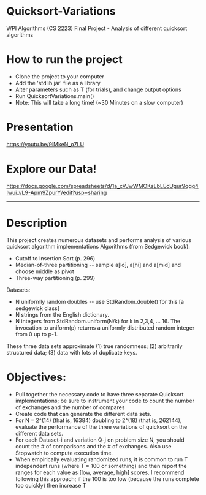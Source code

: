 # Quicksort-Variations
WPI Algorithms (CS 2223) Final Project - Analysis of different quicksort algorithms

# How to run the project
* Clone the project to your computer
* Add the 'stdlib.jar' file as a library
* Alter parameters such as T (for trials), and change output options
* Run QuicksortVariations.main()
* Note: This will take a long time! (~30 Minutes on a slow computer)

# Presentation
https://youtu.be/9lMkeN_o7LU

# Explore our Data!
https://docs.google.com/spreadsheets/d/1a_cVJwWMOKsLbLEcUgur9qgg4Iwui_vL9-Apm9ZpurY/edit?usp=sharing

-----
# Description #
This project creates numerous datasets and performs analysis of various quicksort algorithm implementations
Algorithms (from Sedgewick book):
- Cutoff to Insertion Sort (p. 296)
- Median-of-three partitioning -- sample a[lo], a[hi] and a[mid] and choose middle as pivot
- Three-way partitioning (p. 299)

Datasets:
- N uniformly random doubles -- use StdRandom.double() for this [a sedgewick class]
- N strings from the English dictionary. 
- N integers from StdRandom.uniform(N/k) for k in 2,3,4, ... 16. The invocation to uniform(p) returns a uniformly distributed random integer from 0 up to p-1.

 These three data sets approximate (1) true randomness; (2) arbitrarily structured data; (3) data with lots of duplicate keys.

# Objectives:
- Pull together the necessary code to have three separate Quicksort implementations; be sure to instrument your code to count the number of exchanges and the number of compares
- Create code that can generate the different data sets. 
- For N = 2^(14) (that is, 16384) doubling to 2^(18) (that is, 262144), evaluate the performance of the three variations of quicksort on the different data sets.
- For each Dataset-i and variation Q-j on problem size N, you should count the # of comparisons and the # of exchanges. Also use Stopwatch to compute execution time. 
- When empirically evaluating randomized runs, it is common to run T independent runs (where T = 100 or something) and then report the ranges for each value as [low, average, high] scores. I recommend following this approach; if the 100 is too low (because the runs complete too quickly) then increase T
